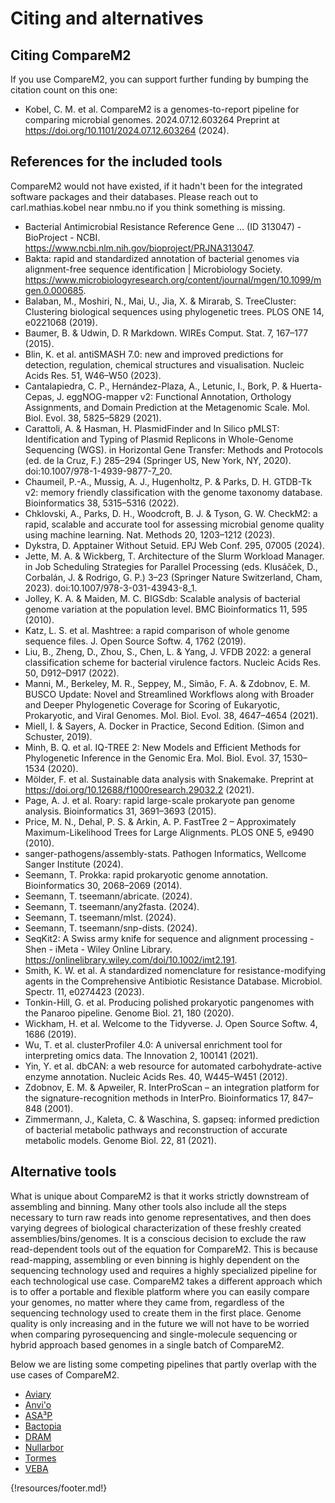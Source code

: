 

# Citing and alternatives

## Citing CompareM2

If you use CompareM2, you can support further funding by bumping the citation count on this one:

  - Kobel, C. M. et al. CompareM2 is a genomes-to-report pipeline for comparing microbial genomes. 2024.07.12.603264 Preprint at https://doi.org/10.1101/2024.07.12.603264 (2024).

## References for the included tools

CompareM2 would not have existed, if it hadn't been for the integrated software packages and their databases. Please reach out to carl.mathias.kobel near nmbu.no if you think something is missing.

  - Bacterial Antimicrobial Resistance Reference Gene ... (ID 313047) - BioProject - NCBI. https://www.ncbi.nlm.nih.gov/bioproject/PRJNA313047.
  - Bakta: rapid and standardized annotation of bacterial genomes via alignment-free sequence identification | Microbiology Society. https://www.microbiologyresearch.org/content/journal/mgen/10.1099/mgen.0.000685.
  - Balaban, M., Moshiri, N., Mai, U., Jia, X. & Mirarab, S. TreeCluster: Clustering biological sequences using phylogenetic trees. PLOS ONE 14, e0221068 (2019).
  - Baumer, B. & Udwin, D. R Markdown. WIREs Comput. Stat. 7, 167–177 (2015).
  - Blin, K. et al. antiSMASH 7.0: new and improved predictions for detection, regulation, chemical structures and visualisation. Nucleic Acids Res. 51, W46–W50 (2023).
  - Cantalapiedra, C. P., Hernández-Plaza, A., Letunic, I., Bork, P. & Huerta-Cepas, J. eggNOG-mapper v2: Functional Annotation, Orthology Assignments, and Domain Prediction at the Metagenomic Scale. Mol. Biol. Evol. 38, 5825–5829 (2021).
  - Carattoli, A. & Hasman, H. PlasmidFinder and In Silico pMLST: Identification and Typing of Plasmid Replicons in Whole-Genome Sequencing (WGS). in Horizontal Gene Transfer: Methods and Protocols (ed. de la Cruz, F.) 285–294 (Springer US, New York, NY, 2020). doi:10.1007/978-1-4939-9877-7_20.
  - Chaumeil, P.-A., Mussig, A. J., Hugenholtz, P. & Parks, D. H. GTDB-Tk v2: memory friendly classification with the genome taxonomy database. Bioinformatics 38, 5315–5316 (2022).
  - Chklovski, A., Parks, D. H., Woodcroft, B. J. & Tyson, G. W. CheckM2: a rapid, scalable and accurate tool for assessing microbial genome quality using machine learning. Nat. Methods 20, 1203–1212 (2023).
  - Dykstra, D. Apptainer Without Setuid. EPJ Web Conf. 295, 07005 (2024).
  - Jette, M. A. & Wickberg, T. Architecture of the Slurm Workload Manager. in Job Scheduling Strategies for Parallel Processing (eds. Klusáček, D., Corbalán, J. & Rodrigo, G. P.) 3–23 (Springer Nature Switzerland, Cham, 2023). doi:10.1007/978-3-031-43943-8_1.
  - Jolley, K. A. & Maiden, M. C. BIGSdb: Scalable analysis of bacterial genome variation at the population level. BMC Bioinformatics 11, 595 (2010).
  - Katz, L. S. et al. Mashtree: a rapid comparison of whole genome sequence files. J. Open Source Softw. 4, 1762 (2019).
  - Liu, B., Zheng, D., Zhou, S., Chen, L. & Yang, J. VFDB 2022: a general classification scheme for bacterial virulence factors. Nucleic Acids Res. 50, D912–D917 (2022).
  - Manni, M., Berkeley, M. R., Seppey, M., Simão, F. A. & Zdobnov, E. M. BUSCO Update: Novel and Streamlined Workflows along with Broader and Deeper Phylogenetic Coverage for Scoring of Eukaryotic, Prokaryotic, and Viral Genomes. Mol. Biol. Evol. 38, 4647–4654 (2021).
  - Miell, I. & Sayers, A. Docker in Practice, Second Edition. (Simon and Schuster, 2019).
  - Minh, B. Q. et al. IQ-TREE 2: New Models and Efficient Methods for Phylogenetic Inference in the Genomic Era. Mol. Biol. Evol. 37, 1530–1534 (2020).
  - Mölder, F. et al. Sustainable data analysis with Snakemake. Preprint at https://doi.org/10.12688/f1000research.29032.2 (2021).
  - Page, A. J. et al. Roary: rapid large-scale prokaryote pan genome analysis. Bioinformatics 31, 3691–3693 (2015).
  - Price, M. N., Dehal, P. S. & Arkin, A. P. FastTree 2 – Approximately Maximum-Likelihood Trees for Large Alignments. PLOS ONE 5, e9490 (2010).
  - sanger-pathogens/assembly-stats. Pathogen Informatics, Wellcome Sanger Institute (2024).
  - Seemann, T. Prokka: rapid prokaryotic genome annotation. Bioinformatics 30, 2068–2069 (2014).
  - Seemann, T. tseemann/abricate. (2024).
  - Seemann, T. tseemann/any2fasta. (2024).
  - Seemann, T. tseemann/mlst. (2024).
  - Seemann, T. tseemann/snp-dists. (2024).
  - SeqKit2: A Swiss army knife for sequence and alignment processing - Shen - iMeta - Wiley Online Library. https://onlinelibrary.wiley.com/doi/10.1002/imt2.191.
  - Smith, K. W. et al. A standardized nomenclature for resistance-modifying agents in the Comprehensive Antibiotic Resistance Database. Microbiol. Spectr. 11, e0274423 (2023).
  - Tonkin-Hill, G. et al. Producing polished prokaryotic pangenomes with the Panaroo pipeline. Genome Biol. 21, 180 (2020).
  - Wickham, H. et al. Welcome to the Tidyverse. J. Open Source Softw. 4, 1686 (2019).
  - Wu, T. et al. clusterProfiler 4.0: A universal enrichment tool for interpreting omics data. The Innovation 2, 100141 (2021).
  - Yin, Y. et al. dbCAN: a web resource for automated carbohydrate-active enzyme annotation. Nucleic Acids Res. 40, W445–W451 (2012).
  - Zdobnov, E. M. & Apweiler, R. InterProScan – an integration platform for the signature-recognition methods in InterPro. Bioinformatics 17, 847–848 (2001).
  - Zimmermann, J., Kaleta, C. & Waschina, S. gapseq: informed prediction of bacterial metabolic pathways and reconstruction of accurate metabolic models. Genome Biol. 22, 81 (2021).


## Alternative tools

What is unique about CompareM2 is that it works strictly downstream of assembling and binning. Many other tools also include all the steps necessary to turn raw reads into genome representatives, and then does varying degrees of biological characterization of these freshly created assemblies/bins/genomes. It is a conscious decision to exclude the raw read-dependent tools out of the equation for CompareM2. This is because read-mapping, assembling or even binning is highly dependent on the sequencing technology used and requires a highly specialized pipeline for each technological use case. CompareM2 takes a different approach which is to offer a portable and flexible platform where you can easily compare your genomes, no matter where they came from, regardless of the sequencing technology used to create them in the first place. Genome quality is only increasing and in the future we will not have to be worried when comparing pyrosequencing and single-molecule sequencing or hybrid approach based genomes in a single batch of CompareM2. 

Below we are listing some competing pipelines that partly overlap with the use cases of CompareM2.

  - [Aviary](https://github.com/rhysnewell/aviary)
  - [Anvi'o](https://anvio.org/)
  - [ASA³P](https://github.com/oschwengers/asap)
  - [Bactopia](https://github.com/bactopia/bactopia)
  - [DRAM](https://github.com/WrightonLabCSU/DRAM)
  - [Nullarbor](https://github.com/tseemann/nullarbor) 
  - [Tormes](https://github.com/nmquijada/tormes)
  - [VEBA](https://github.com/jolespin/veba)



{!resources/footer.md!}
